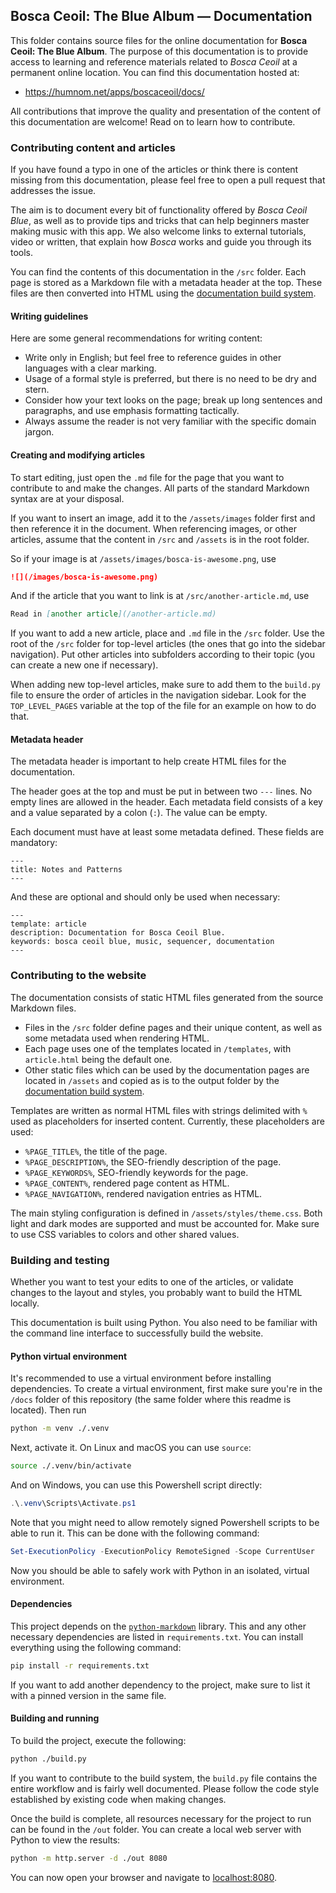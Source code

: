## Bosca Ceoil: The Blue Album — Documentation

This folder contains source files for the online documentation for **Bosca Ceoil: The Blue Album**. The purpose of this documentation is to provide access to learning and reference materials related to _Bosca Ceoil_ at a permanent online location. You can find this documentation hosted at:

- https://humnom.net/apps/boscaceoil/docs/

All contributions that improve the quality and presentation of the content of this documentation are welcome! Read on to learn how to contribute.


### Contributing content and articles

If you have found a typo in one of the articles or think there is content missing from this documentation, please feel free to open a pull request that addresses the issue.

The aim is to document every bit of functionality offered by _Bosca Ceoil Blue_, as well as to provide tips and tricks that can help beginners master making music with this app. We also welcome links to external tutorials, video or written, that explain how _Bosca_ works and guide you through its tools.

You can find the contents of this documentation in the `/src` folder. Each page is stored as a Markdown file with a metadata header at the top. These files are then converted into HTML using the [documentation build system](#building-and-testing).

#### Writing guidelines

Here are some general recommendations for writing content:

- Write only in English; but feel free to reference guides in other languages with a clear marking.
- Usage of a formal style is preferred, but there is no need to be dry and stern.
- Consider how your text looks on the page; break up long sentences and paragraphs, and use emphasis formatting tactically.
- Always assume the reader is not very familiar with the specific domain jargon.

#### Creating and modifying articles

To start editing, just open the `.md` file for the page that you want to contribute to and make the changes. All parts of the standard Markdown syntax are at your disposal.

If you want to insert an image, add it to the `/assets/images` folder first and then reference it in the document. When referencing images, or other articles, assume that the content in `/src` and `/assets` is in the root folder.

So if your image is at `/assets/images/bosca-is-awesome.png`, use

```md
![](/images/bosca-is-awesome.png)
```

And if the article that you want to link is at `/src/another-article.md`, use

```md
Read in [another article](/another-article.md)
``` 

If you want to add a new article, place and `.md` file in the `/src` folder. Use the root of the `/src` folder for top-level articles (the ones that go into the sidebar navigation). Put other articles into subfolders according to their topic (you can create a new one if necessary).

When adding new top-level articles, make sure to add them to the `build.py` file to ensure the order of articles in the navigation sidebar. Look for the `TOP_LEVEL_PAGES` variable at the top of the file for an example on how to do that.

#### Metadata header

The metadata header is important to help create HTML files for the documentation.

The header goes at the top and must be put in between two `---` lines. No empty lines are allowed in the header. Each metadata field consists of a key and a value separated by a colon (`:`). The value can be empty.

Each document must have at least some metadata defined. These fields are mandatory:

```
---
title: Notes and Patterns
---
```

And these are optional and should only be used when necessary:

```
---
template: article
description: Documentation for Bosca Ceoil Blue.
keywords: bosca ceoil blue, music, sequencer, documentation
---
```


### Contributing to the website

The documentation consists of static HTML files generated from the source Markdown files.

- Files in the `/src` folder define pages and their unique content, as well as some metadata used when rendering HTML.
- Each page uses one of the templates located in `/templates`, with `article.html` being the default one.
- Other static files which can be used by the documentation pages are located in `/assets` and copied as is to the output folder by the [documentation build system](#building-and-testing).

Templates are written as normal HTML files with strings delimited with `%` used as placeholders for inserted content. Currently, these placeholders are used:

- `%PAGE_TITLE%`, the title of the page.
- `%PAGE_DESCRIPTION%`, the SEO-friendly description of the page.
- `%PAGE_KEYWORDS%`, SEO-friendly keywords for the page.
- `%PAGE_CONTENT%`, rendered page content as HTML.
- `%PAGE_NAVIGATION%`, rendered navigation entries as HTML.

The main styling configuration is defined in `/assets/styles/theme.css`. Both light and dark modes are supported and must be accounted for. Make sure to use CSS variables to colors and other shared values.


### Building and testing

Whether you want to test your edits to one of the articles, or validate changes to the layout and styles, you probably want to build the HTML locally.

This documentation is built using Python. You also need to be familiar with the command line interface to successfully build the website.

#### Python virtual environment

It's recommended to use a virtual environment before installing dependencies. To create a virtual environment, first make sure you're in the `/docs` folder of this repository (the same folder where this readme is located). Then run

```sh
python -m venv ./.venv
```

Next, activate it. On Linux and macOS you can use `source`:

```sh
source ./.venv/bin/activate
```

And on Windows, you can use this Powershell script directly:

```powershell
.\.venv\Scripts\Activate.ps1
```

Note that you might need to allow remotely signed Powershell scripts to be able to run it. This can be done with the following command:

```powershell
Set-ExecutionPolicy -ExecutionPolicy RemoteSigned -Scope CurrentUser
```

Now you should be able to safely work with Python in an isolated, virtual environment.

#### Dependencies

This project depends on the [`python-markdown`](https://github.com/Python-Markdown/markdown) library. This and any other necessary dependencies are listed in `requirements.txt`. You can install everything using the following command:

```sh
pip install -r requirements.txt
```

If you want to add another dependency to the project, make sure to list it with a pinned version in the same file.

#### Building and running

To build the project, execute the following:

```sh
python ./build.py
```

If you want to contribute to the build system, the `build.py` file contains the entire workflow and is fairly well documented. Please follow the code style established by existing code when making changes.

Once the build is complete, all resources necessary for the project to run can be found in the `/out` folder. You can create a local web server with Python to view the results:

```sh
python -m http.server -d ./out 8080
```

You can now open your browser and navigate to [localhost:8080](http://localhost:8080).
